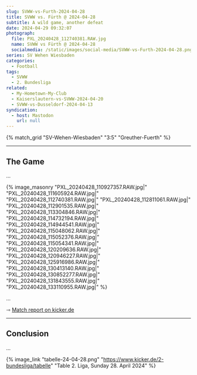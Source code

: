 ```yaml
---
slug: SVWW-vs-Furth-2024-04-28
title: SVWW vs. Fürth @ 2024-04-28
subtitle: A wild game, another defeat
date: 2024-04-29 09:32:07
photograph:
  file: PXL_20240428_112740381.RAW.jpg
  name: SVWW vs Fürth @ 2024-04-28
  socialmedia: /static/images/social-media/SVWW-vs-Furth-2024-04-28.png
series: SV Wehen Wiesbaden
categories:
  - Football
tags:
  - SVWW
  - 2. Bundesliga
related:
  - My-Hometown-My-Club
  - Kaiserslautern-vs-SVWW-2024-04-20
  - SVWW-vs-Dusseldorf-2024-04-13
syndication:
  - host: Mastodon
    url: null
---
```


{% match_grid "SV-Wehen-Wiesbaden" "3:5" "Greuther-Fuerth" %}

<!-- more -->

---

## The Game

...

{% image_masonry
  "PXL_20240428_110927357.RAW.jpg|"
  "PXL_20240428_111605924.RAW.jpg|"
  "PXL_20240428_112740381.RAW.jpg|"
  "PXL_20240428_112811061.RAW.jpg|"
  "PXL_20240428_112901535.RAW.jpg|"
  "PXL_20240428_113304846.RAW.jpg|"
  "PXL_20240428_114732194.RAW.jpg|"
  "PXL_20240428_114944541.RAW.jpg|"
  "PXL_20240428_115048062.RAW.jpg|"
  "PXL_20240428_115052376.RAW.jpg|"
  "PXL_20240428_115054341.RAW.jpg|"
  "PXL_20240428_120209636.RAW.jpg|"
  "PXL_20240428_120946227.RAW.jpg|"
  "PXL_20240428_125916986.RAW.jpg|"
  "PXL_20240428_130413140.RAW.jpg|"
  "PXL_20240428_130852277.RAW.jpg|"
  "PXL_20240428_131843555.RAW.jpg|"
  "PXL_20240428_133110955.RAW.jpg|"
%}

...

&#x21FE;&nbsp;[Match report on kicker.de](https://www.kicker.de/wiesbaden-gegen-fuerth-2024-bundesliga-4861939/analyse)

---

## Conclusion

...

{% image_link "tabelle-24-04-28.png" "https://www.kicker.de/2-bundesliga/tabelle" "Table 2. Liga, Sunday 28. April 2024" %}
